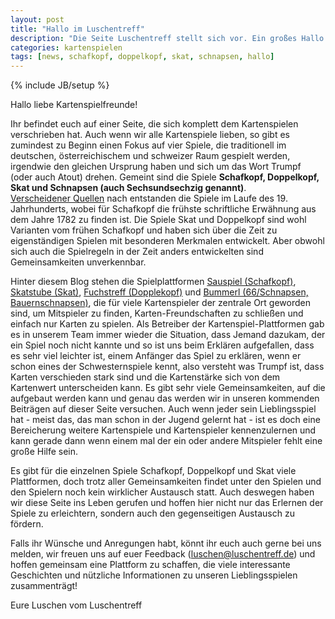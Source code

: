 ```yaml
---
layout: post
title: "Hallo im Luschentreff"
description: "Die Seite Luschentreff stellt sich vor. Ein großes Hallo im ersten Blog-Post!"
categories: kartenspielen
tags: [news, schafkopf, doppelkopf, skat, schnapsen, hallo]
---
```

{% include JB/setup %}


Hallo liebe Kartenspielfreunde!    

Ihr befindet euch auf einer Seite, die sich komplett dem Kartenspielen verschrieben hat. Auch wenn wir alle Kartenspiele lieben, so gibt es zumindest zu Beginn einen Fokus auf vier Spiele, die traditionell im deutschen, österreichischem und schweizer Raum gespielt werden, irgendwie den gleichen Ursprung haben und sich um das Wort Trumpf (oder auch Atout) drehen. Gemeint sind die Spiele **Schafkopf, Doppelkopf, Skat und Schnapsen (auch Sechsundsechzig genannt)**.     
[Verscheidener Quellen](http://de.wikipedia.org/wiki/Schafkopf) nach entstanden die Spiele im Laufe des 19. Jahrhunderts, wobei für Schafkopf die frühste schriftliche Erwähnung aus dem Jahre 1782 zu finden ist. Die Spiele Skat und Doppelkopf sind wohl Varianten vom frühen Schafkopf und haben sich über die Zeit zu eigenständigen Spielen mit besonderen Merkmalen entwickelt. Aber obwohl sich auch die Spielregeln in der Zeit anders entwickelten sind Gemeinsamkeiten unverkennbar.

Hinter diesem Blog stehen die Spielplattformen [Sauspiel (Schafkopf)](www.sauspiel.de), [Skatstube (Skat)](www.skatstube.de), [Fuchstreff (Dopplekopf)](www.fuchstreff.de) und [Bummerl (66/Schnapsen, Bauernschnapsen)](www.bummerl.at), die für viele Kartenspieler der zentrale Ort geworden sind, um Mitspieler zu finden, Karten-Freundschaften zu schließen und einfach nur Karten zu spielen. Als Betreiber der Kartenspiel-Plattformen gab es in unserem Team immer wieder die Situation, dass Jemand dazukam, der ein Spiel noch nicht kannte und so ist uns beim Erklären aufgefallen, dass es sehr viel leichter ist, einem Anfänger das Spiel zu erklären, wenn er schon eines der Schwesternspiele kennt, also versteht was Trumpf ist, dass Karten verschieden stark sind und die Kartenstärke sich von dem Kartenwert unterscheiden kann. Es gibt sehr viele Gemeinsamkeiten, auf die aufgebaut werden kann und genau das werden wir in unseren kommenden Beiträgen auf dieser Seite versuchen. Auch wenn jeder sein Lieblingsspiel hat - meist das, das man schon in der Jugend gelernt hat - ist es doch eine Bereicherung weitere Kartenspiele und Kartenspieler kennenzulernen und kann gerade dann wenn einem mal der ein oder andere Mitspieler fehlt eine große Hilfe sein. 

Es gibt für die einzelnen Spiele Schafkopf, Doppelkopf und Skat viele Plattformen, doch trotz aller Gemeinsamkeiten findet unter den Spielen und den Spielern noch kein wirklicher Austausch statt. Auch deswegen haben wir diese Seite ins Leben gerufen und hoffen hier nicht nur das Erlernen der Spiele zu erleichtern, sondern auch den gegenseitigen Austausch zu fördern.   


Falls ihr Wünsche und Anregungen habt, könnt ihr euch auch gerne bei uns melden, wir freuen uns auf euer Feedback (luschen@luschentreff.de) und hoffen gemeinsam eine Plattform zu schaffen, die viele interessante Geschichten und nützliche Informationen zu unseren Lieblingsspielen zusammenträgt!
    

Eure Luschen vom Luschentreff
